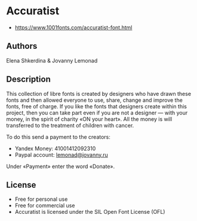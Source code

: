 # Accuratist

- https://www.1001fonts.com/accuratist-font.html

## Authors

Elena Shkerdina & Jovanny Lemonad

## Description

This collection of libre fonts is created by designers who have drawn these fonts and then allowed everyone to use, share, change and improve the fonts, free of charge. If you like the fonts that designers create within this project, then you can take part even if you are not a designer — with your money, in the spirit of charity «ON your heart». All the money is will transferred to the treatment of children with cancer.

To do this send a payment to the creators:

- Yandex Money: 41001412092310
- Paypal account: lemonad@jovanny.ru

Under «Payment» enter the word «Donate».


## License

- Free for personal use
- Free for commercial use
- Accuratist is licensed under the SIL Open Font License (OFL)


